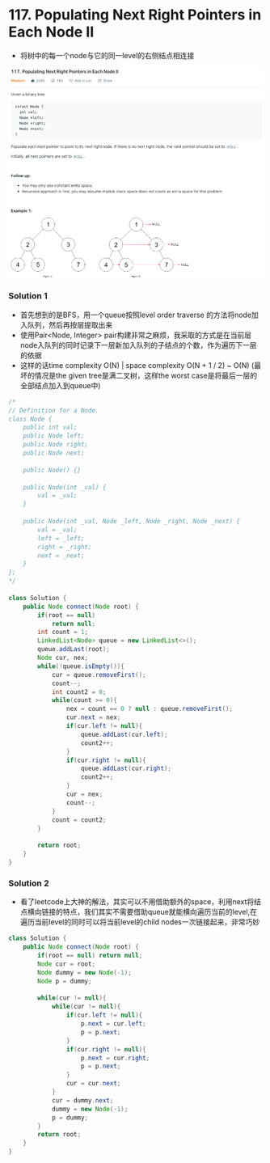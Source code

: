 # 117. Populating Next Right Pointers in Each Node II

- 将树中的每一个node与它的同一level的右侧结点相连接

![Screenshot_2020-12-06_at_22.53.48.png](Screenshot_2020-12-06_at_22.53.48.png)

### Solution 1

- 首先想到的是BFS，用一个queue按照level order traverse 的方法将node加入队列，然后再按层提取出来
- 使用Pair<Node, Integer> pair构建非常之麻烦，我采取的方式是在当前层node入队列的同时记录下一层新加入队列的子结点的个数，作为遍历下一层的依据
- 这样的话time complexity O(N) | space complexity O(N + 1 / 2) ~ O(N) (最坏的情况是the given tree是满二叉树，这样the worst case是将最后一层的全部结点加入到queue中)

```java
/*
// Definition for a Node.
class Node {
    public int val;
    public Node left;
    public Node right;
    public Node next;

    public Node() {}
    
    public Node(int _val) {
        val = _val;
    }

    public Node(int _val, Node _left, Node _right, Node _next) {
        val = _val;
        left = _left;
        right = _right;
        next = _next;
    }
};
*/

class Solution {
    public Node connect(Node root) {
        if(root == null)
            return null;
        int count = 1;
        LinkedList<Node> queue = new LinkedList<>();
        queue.addLast(root);
        Node cur, nex;
        while(!queue.isEmpty()){
            cur = queue.removeFirst();
            count--;
            int count2 = 0;
            while(count >= 0){
                nex = count == 0 ? null : queue.removeFirst();
                cur.next = nex;
                if(cur.left != null){
                    queue.addLast(cur.left);
                    count2++;
                }
                if(cur.right != null){
                    queue.addLast(cur.right);
                    count2++;
                }
                cur = nex;
                count--;
            }
            count = count2;      
        }
        
        return root;
    }
}
```

### Solution 2

- 看了leetcode上大神的解法，其实可以不用借助额外的space，利用next将结点横向链接的特点，我们其实不需要借助queue就能横向遍历当前的level,在遍历当前level的同时可以将当前level的child nodes一次链接起来，非常巧妙

```java
class Solution {
    public Node connect(Node root) {
        if(root == null) return null;
        Node cur = root;
        Node dummy = new Node(-1);
        Node p = dummy;
        
        while(cur != null){
            while(cur != null){
                if(cur.left != null){
                    p.next = cur.left;
                    p = p.next;
                }
                if(cur.right != null){
                    p.next = cur.right;
                    p = p.next;
                }
                cur = cur.next;
            }
            cur = dummy.next;
            dummy = new Node(-1);
            p = dummy;
        }
        return root;
    }
}
```

